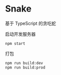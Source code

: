# Snake

基于 TypeScript 的贪吃蛇

启动开发服务器

```
npm start
```

打包

```
npm run build:dev
npm run build:prod
```
